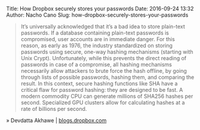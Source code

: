 Title: How Dropbox securely stores your passwords
Date: 2016-09-24 13:32
Author: Nacho Cano
Slug: how-dropbox-securely-stores-your-passwords

> It’s universally acknowledged that it’s a bad idea to store plain-text
> passwords. If a database containing plain-text passwords is compromised,
> user accounts are in immediate danger. For this reason, as early as 1976,
> the industry standardized on storing passwords using secure, one-way hashing
> mechanisms (starting with Unix Crypt). Unfortunately, while this prevents
> the direct reading of passwords in case of a compromise, all hashing
> mechanisms necessarily allow attackers to brute force the hash offline, by
> going through lists of possible passwords, hashing them, and comparing the
> result. In this context, secure hashing functions like SHA have a critical
> flaw for password hashing: they are designed to be fast. A modern commodity
> CPU can generate millions of SHA256 hashes per second. Specialized GPU
> clusters allow for calculating hashes at a rate of billions per second.

» Devdatta Akhawe | [blogs.dropbox.com][]

  [blogs.dropbox.com]: https://blogs.dropbox.com/tech/2016/09/how-dropbox-securely-stores-your-passwords/
    "How Dropbox securely stores your passwords"
